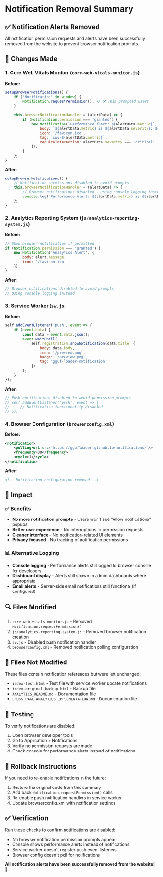 # Notification Removal Summary

## ✅ Notification Alerts Removed

All notification permission requests and alerts have been successfully removed from the website to prevent browser notification prompts.

## 🔧 Changes Made

### 1. Core Web Vitals Monitor (`core-web-vitals-monitor.js`)
**Before:**
```javascript
setupBrowserNotifications() {
    if ('Notification' in window) {
        Notification.requestPermission(); // ❌ This prompted users
    }
    
    this.browserNotificationHandler = (alertData) => {
        if (Notification.permission === 'granted') {
            new Notification(`Performance Alert: ${alertData.metric}`, {
                body: `${alertData.metric} is ${alertData.severity}: ${alertData.value}ms`,
                icon: '/favicon.ico',
                tag: `cwv-${alertData.metric}`,
                requireInteraction: alertData.severity === 'critical'
            });
        }
    };
}
```

**After:**
```javascript
setupBrowserNotifications() {
    // Notification permissions disabled to avoid prompts
    this.browserNotificationHandler = (alertData) => {
        // Browser notifications disabled - using console logging instead
        console.log(`Performance Alert: ${alertData.metric} is ${alertData.severity}: ${alertData.value}ms`);
    };
}
```

### 2. Analytics Reporting System (`js/analytics-reporting-system.js`)
**Before:**
```javascript
// Show browser notification if permitted
if (Notification.permission === 'granted') {
    new Notification('Analytics Alert', {
        body: alert.message,
        icon: '/favicon.ico'
    });
}
```

**After:**
```javascript
// Browser notifications disabled to avoid prompts
// Using console logging instead
```

### 3. Service Worker (`sw.js`)
**Before:**
```javascript
self.addEventListener('push', event => {
    if (event.data) {
        const data = event.data.json();
        event.waitUntil(
            self.registration.showNotification(data.title, {
                body: data.body,
                icon: '/preview.png',
                badge: '/preview.png',
                tag: 'gguf-loader-notification'
            })
        );
    }
});
```

**After:**
```javascript
// Push notifications disabled to avoid permission prompts
// self.addEventListener('push', event => {
//     // Notification functionality disabled
// });
```

### 4. Browser Configuration (`browserconfig.xml`)
**Before:**
```xml
<notification>
    <polling-uri src="https://ggufloader.github.io/notifications/"/>
    <frequency>30</frequency>
    <cycle>1</cycle>
</notification>
```

**After:**
```xml
<!-- Notification configuration removed -->
```

## 🎯 Impact

### ✅ Benefits
- **No more notification prompts** - Users won't see "Allow notifications" popups
- **Better user experience** - No interruptions or permission requests
- **Cleaner interface** - No notification-related UI elements
- **Privacy focused** - No tracking of notification permissions

### 📊 Alternative Logging
- **Console logging** - Performance alerts still logged to browser console for developers
- **Dashboard display** - Alerts still shown in admin dashboards where appropriate
- **Email alerts** - Server-side email notifications still functional (if configured)

## 🔍 Files Modified

1. `core-web-vitals-monitor.js` - Removed `Notification.requestPermission()`
2. `js/analytics-reporting-system.js` - Removed browser notification creation
3. `sw.js` - Disabled push notification handler
4. `browserconfig.xml` - Removed notification polling configuration

## 📝 Files Not Modified

These files contain notification references but were left unchanged:
- `index-test.html` - Test file with service worker update notifications
- `index-original-backup.html` - Backup file
- `ANALYTICS_README.md` - Documentation file
- `CROSS_PAGE_ANALYTICS_IMPLEMENTATION.md` - Documentation file

## 🧪 Testing

To verify notifications are disabled:
1. Open browser developer tools
2. Go to Application > Notifications
3. Verify no permission requests are made
4. Check console for performance alerts instead of notifications

## 🔄 Rollback Instructions

If you need to re-enable notifications in the future:
1. Restore the original code from this summary
2. Add back `Notification.requestPermission()` calls
3. Re-enable push notification handlers in service worker
4. Update browserconfig.xml with notification settings

## ✅ Verification

Run these checks to confirm notifications are disabled:
- No browser notification permission prompts appear
- Console shows performance alerts instead of notifications
- Service worker doesn't register push event listeners
- Browser config doesn't poll for notifications

**All notification alerts have been successfully removed from the website!** 🎉